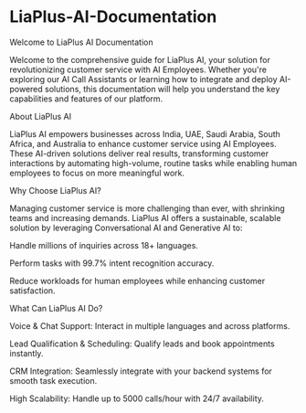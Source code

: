 # LiaPlus-AI-Documentation
Welcome to LiaPlus AI Documentation

Welcome to the comprehensive guide for LiaPlus AI, your solution for revolutionizing customer service with AI Employees. Whether you're exploring our AI Call Assistants or learning how to integrate and deploy AI-powered solutions, this documentation will help you understand the key capabilities and features of our platform.

About LiaPlus AI

LiaPlus AI empowers businesses across India, UAE, Saudi Arabia, South Africa, and Australia to enhance customer service using AI Employees. These AI-driven solutions deliver real results, transforming customer interactions by automating high-volume, routine tasks while enabling human employees to focus on more meaningful work.

Why Choose LiaPlus AI?

Managing customer service is more challenging than ever, with shrinking teams and increasing demands. LiaPlus AI offers a sustainable, scalable solution by leveraging Conversational AI and Generative AI to:

Handle millions of inquiries across 18+ languages.

Perform tasks with 99.7% intent recognition accuracy.

Reduce workloads for human employees while enhancing customer satisfaction.

What Can LiaPlus AI Do?

Voice & Chat Support: Interact in multiple languages and across platforms.

Lead Qualification & Scheduling: Qualify leads and book appointments instantly.

CRM Integration: Seamlessly integrate with your backend systems for smooth task execution.

High Scalability: Handle up to 5000 calls/hour with 24/7 availability.

